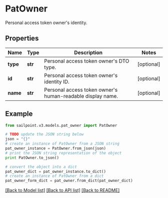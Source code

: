 # PatOwner

Personal access token owner's identity.

## Properties

Name | Type | Description | Notes
------------ | ------------- | ------------- | -------------
**type** | **str** | Personal access token owner&#39;s DTO type. | [optional] 
**id** | **str** | Personal access token owner&#39;s identity ID. | [optional] 
**name** | **str** | Personal access token owner&#39;s human-readable display name. | [optional] 

## Example

```python
from sailpoint.v3.models.pat_owner import PatOwner

# TODO update the JSON string below
json = "{}"
# create an instance of PatOwner from a JSON string
pat_owner_instance = PatOwner.from_json(json)
# print the JSON string representation of the object
print PatOwner.to_json()

# convert the object into a dict
pat_owner_dict = pat_owner_instance.to_dict()
# create an instance of PatOwner from a dict
pat_owner_form_dict = pat_owner.from_dict(pat_owner_dict)
```
[[Back to Model list]](../README.md#documentation-for-models) [[Back to API list]](../README.md#documentation-for-api-endpoints) [[Back to README]](../README.md)


